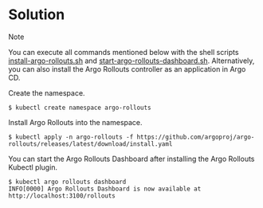 # Solution

> [!NOTE]
> You can execute all commands mentioned below with the shell scripts [install-argo-rollouts.sh](./install-argo-rollouts.sh) and [start-argo-rollouts-dashboard.sh](./start-argo-rollouts-dashboard.sh). Alternatively, you can also install the Argo Rollouts controller as an application in Argo CD.

Create the namespace.

```
$ kubectl create namespace argo-rollouts
```

Install Argo Rollouts into the namespace.

```
$ kubectl apply -n argo-rollouts -f https://github.com/argoproj/argo-rollouts/releases/latest/download/install.yaml
```

You can start the Argo Rollouts Dashboard after installing the Argo Rollouts Kubectl plugin.

```
$ kubectl argo rollouts dashboard
INFO[0000] Argo Rollouts Dashboard is now available at http://localhost:3100/rollouts
```
